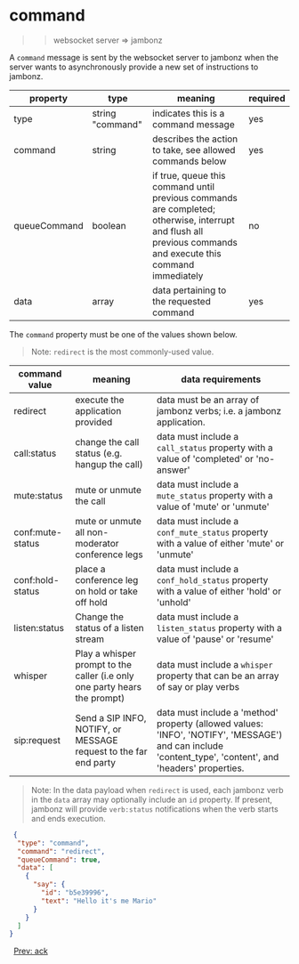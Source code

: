 # command

>> websocket server => jambonz

A `command` message is sent by the websocket server to jambonz when the server wants to asynchronously provide a new set of instructions to jambonz. 

|property|type|meaning|required|
|--------|----|-------|--------|
|type|string "command"|indicates this is a command message|yes|
|command|string|describes the action to take, see allowed commands below|yes|
|queueCommand|boolean|if true, queue this command until previous commands are completed; otherwise, interrupt and flush all previous commands and execute this command immediately|no|
|data|array|data pertaining to the requested command|yes|

The `command` property must be one of the values shown below.
> Note: `redirect` is the most commonly-used value.

|command value|meaning|data requirements|
|-------------|-------|-----------------|
|redirect|execute the application provided|data must be an array of jambonz verbs; i.e. a jambonz application.|
|call:status|change the call status (e.g. hangup the call)|data must include a `call_status` property with a value of 'completed' or 'no-answer'|
|mute:status|mute or unmute the call|data must include a `mute_status` property with a value of 'mute' or 'unmute'|
|conf:mute-status|mute or unmute all non-moderator conference legs|data must include a `conf_mute_status` property with a value of either 'mute' or 'unmute'|
|conf:hold-status|place a conference leg on hold or take off hold|data must include a `conf_hold_status` property with a value of either 'hold' or 'unhold'|
|listen:status|Change the status of a listen stream|data must include a `listen_status` property with a value of 'pause' or 'resume'|
|whisper|Play a whisper prompt to the caller (i.e only one party hears the prompt)|data must include a `whisper` property that can be an array of say or play verbs|
|sip:request|Send a SIP INFO, NOTIFY, or MESSAGE request to the far end party|data must include a 'method' property (allowed values: 'INFO', 'NOTIFY', 'MESSAGE') and can include 'content_type', 'content', and 'headers' properties.|


> Note: In the data payload when `redirect` is used, each jambonz verb in the `data` array may optionally include an `id` property.  If present, jambonz will provide `verb:status` notifications when the verb starts and ends execution.

```json
 {
  "type": "command",
  "command": "redirect",
  "queueCommand": true,
  "data": [
    {
      "say": {
        "id": "b5e39996",
        "text": "Hello it's me Mario"
      }
    }
  ]
}
```

<p class="flex">
<span>&nbsp;</span>
<a href="/docs/ws/ack">Prev: ack</a>
</p>
